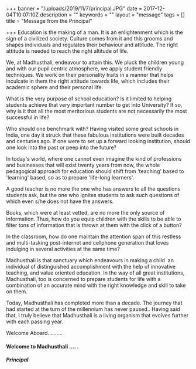 +++
banner = "/uploads/2019/11/7/principal.JPG"
date = 2017-12-04T10:07:10Z
description = ""
keywords = ""
layout = "message"
tags = []
title = "Message from the Principal"

+++
Education is the making of a man. It is an enlightenment which is the sign of a civilized society. Culture comes from it and this grooms and shapes individuals and regulates their behaviour and attitude. The right attitude is needed to reach the right altitude of life.

We, at Madhusthali, endeavour to attain this. We pluck the children young and with our pupil centric atmosphere, we apply student friendly techniques. We work on their personality traits in a manner that helps inculcate in them the right attitude towards life, which includes their academic sphere and their personal life.

What is the very purpose of school education? Is it limited to helping students achieve that very important number to get into University? If so, why is it that all the most meritorious students are not necessarily the most successful in life?

Who should one benchmark with? Having visited some great schools in India, one day it struck that these fabulous institutions were built decades and centuries ago. If one were to set up a forward looking institution, should one look into the past or peep into the future?

In today's world, where one cannot even imagine the kind of professions and businesses that will exist twenty years from now, the whole pedagogical approach for education should shift from 'teaching' based to 'learning' based, so as to prepare 'life-long learners'.

A good teacher is no more the one who has answers to all the questions students ask, but the one who ignites students to ask such questions of which even s/he does not have the answers.

Books, which were at least vetted, are no more the only source of information. Thus, how do you equip children with the skills to be able to filter tons of information that is thrown at them with the click of a button?

In the classroom, how do one maintain the attention span of this restless and multi-tasking post-internet and cellphone generation that loves indulging in several activities at the same time?

Madhusthali is that sanctuary which endeavours in making a child  an individual of distinguished accomplishment with the help of innovative teaching, and value oriented education. In the way of all great institutions, Madhusthali, too is concerned to prepare students for life with a combination of an accurate mind with the right knowledge and skill to take on them.

Today, Madhusthali has completed more than a decade. The journey that had started at the turn of the millennium has never paused.. Having said that, I truly believe that Madhusthali is a living organism that evolves further with each passing year.

Welcome Aboard..........

#### Welcome to Madhusthali .... .

##### Principal